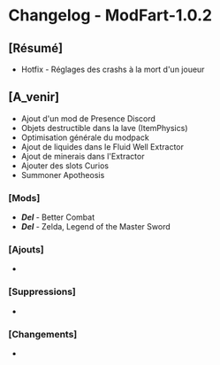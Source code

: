 # Changelog - ModFart-1.0.2

## [Résumé]
- Hotfix - Réglages des crashs à la mort d'un joueur

## [A_venir]
- Ajout d'un mod de Presence Discord
- Objets destructible dans la lave (ItemPhysics)
- Optimisation générale du modpack
- Ajout de liquides dans le Fluid Well Extractor
- Ajout de minerais dans l'Extractor
- Ajouter des slots Curios
- Summoner Apotheosis

### [Mods]
- ***Del*** - Better Combat
- ***Del*** - Zelda, Legend of the Master Sword

### [Ajouts]
- 

### [Suppressions]
- 

### [Changements]
- 